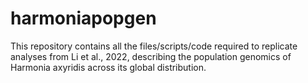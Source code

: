 # harmoniapopgen
This repository contains all the files/scripts/code required to replicate analyses from Li et al., 2022, describing the population genomics of Harmonia axyridis across its global distribution.
